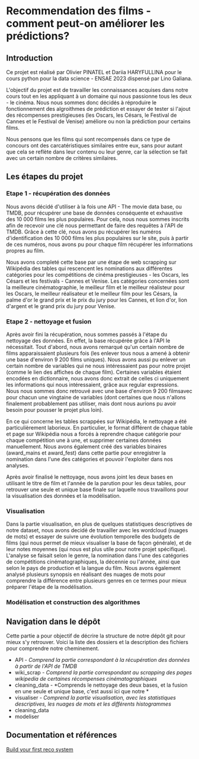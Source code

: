 # Recommendation des films - comment peut-on améliorer les prédictions? 

## Introduction 
Ce projet est réalisé par Olivier PINATEL et Dariia HARYFULLINA pour le cours python pour la data science - ENSAE 2023 dispensé par Lino Galiana. 

L'objectif du projet est de travailler les connaissances acquises dans notre cours tout en les appliquant à un domaine qui nous passionne tous les deux - le cinéma. Nous nous sommes donc décidés à réproduire le fonctionnement des algroithmes de prédiction et essayer de tester si l'ajout des récompenses prestigieuses (les Oscars, les Césars, le Festival de Cannes et le Festival de Venise) améliore ou non la prédiction pour certains films. 

Nous pensons que les films qui sont recompensés dans ce type de concours ont des carcatéristiques similaires entre eux, sans pour autant que cela se reflète dans leur contenu ou leur genre, car la sélection se fait avec un certain nombre de critères similaires.

## Les étapes du projet 
### Etape 1 - récupération des données 
Nous avons décidé d'utiliser à la fois une API - The movie data base, ou TMDB, pour récupérer une base de données conséquente et exhaustive des 10 000 films les plus populaires. Pour cela, nous nous sommes inscrits afin de recevoir une clé nous permettant de faire des requêtes à l'API de TMDB. Grâce à cette clé, nous avons pu récupérer les numéros d'identification des 10 000 films les plus populaires sur le site, puis à partir de ces numéros, nous avons pu pour chaque film récupérer les informations propres au film. 

Nous avons completé cette base par une étape de web scrapping sur Wikipédia des tables qui rescencent les nominations aux différentes catégories pour les compétitions de cinéma prestigieuses - les Oscars, les Césars et les festivals - Cannes et Venise. Les catégories concernées sont la meilleure cinématographie, le meilleur film et le meilleur réalisteur pour les Oscars, le meilleur réalisateur et le meilleur film pour les Césars, la palme d'or le grand prix et le prix du jury pour les Cannes, et lion d'or, lion d'argent et le grand prix du jury pour Venise. 

### Etape 2 - nettoyage et fusion 
Après avoir fini la récupération, nous sommes passés à l'étape du nettoyage des données. En effet, la base récupérée grâce à l'API le nécessitait. Tout d'abord, nous avons remarqué qu'un certain nombre de films apparaissaient plusieurs fois (les enlever tous nous a amené à obtenir une base d'environ 9 200 films uniques). Nous avons aussi pu enlever un certain nombre de variables qui ne nous intéressaient pas pour notre projet (comme le lien des affiches de chaque film). Certaines variables étaient encodées en dictionnaire, nous avons donc extrait de celles ci uniquement les informations qui nous intéressaient, grâce aux regular expressions. Nous nous sommes donc retrouvé avec une base d'environ 9 200 filmsavec pour chacun une vingtaine de variables (dont certaines que nous n'allons finalement probablement pas utiliser, mais dont nous aurions pu avoir besoin pour pousser le projet plus loin).

En ce qui concerne les tables scrappées sur Wikipédia, le nettoyage a été particulièrement laborieux. En particulier, le format différent de chaque table et page sur Wikipédia nous a forcés à reprendre chaque catégorie pour chaque compétition une à une, et supprimer certaines données manuellement. Nous avons également créé des variables binaires (award_mains et award_fest) dans cette partie pour enregistrer la nomination dans l'une des catégories et pouvoir l'exploiter dans nos analyses. 

Après avoir finalisé le nettoyage, nous avons joint les deux bases en utilisant le titre de film et l'année de la parution pour les deux tables, pour retrouver une seule et unique base finale sur laquelle nous travaillons pour la visualisation des données et la modélisation. 

### Visualisation 
Dans la partie visualisation, en plus de quelques statistiques descriptives de notre dataset, nous avons decidé de travailler avec les wordcloud (nuages de mots) et essayer de suivre une évolution temporelle des budgets de films (qui nous permet de mieux visualiser la base de façon générale), et de leur notes moyennes (qui nous est plus utile pour notre projet spécifique). L'analyse se faisait selon le genre, la nomination dans l'une des catégories de compétitions cinématographiques, la décennie ou l'année, ainsi que selon le pays de production et la langue du film. Nous avons également analysé plusieurs synopsis en réalisant des nuages de mots pour comprendre la différence entre plusieurs genres en ce termes pour mieux préparer l'étape de la modélisation. 

### Modélisation et construction des algorithmes 

## Navigation dans le dépôt 
Cette partie a pour objectif de décrire la structure de notre dépôt git pour mieux s'y retrouver. 
Voici la liste des dossiers et la description des fichiers pour comprendre notre cheminement. 
* API - *Comprend la partie correspondant à la récupération des données à partir de l'API de TMDB*
* wiki_scrap - *Comprend la partie correspondant au scrapping des pages wikipedia de certaines récompenses cinématographiques*
* cleaning_data - *Comprends le nettoyage des deux bases, et la fusion en une seule et unique base, c'est aussi ici que notre *
* visualiser - *Comprend la partie visualisation, avec les statistiques descriptives, les nuages de mots et les différents histogrammes*
* cleaning_data
* modeliser

## Documentation et références 
[Build your first reco system](https://python.plainenglish.io/tmdb-streamlit-build-your-own-movie-recommendation-system-f2ffbca63d11)

